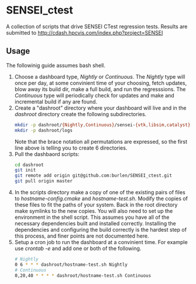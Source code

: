 # SENSEI_ctest
A collection of scripts that drive SENSEI CTest regression tests. Results are submitted to http://cdash.hpcvis.com/index.php?project=SENSEI

## Usage
The followinig guide assumes bash shell.
1. Choose a dashboard type, *Nightly* or *Continuous*. The *Nightly* type will once per day, at some convinient time of your choosing, fetch updates, blow away its build dir, make a full build, and run the regresssions. The *Continuous* type will periodically check for updates and make and incremental build if any are found.
2. Create a "dashroot" directory where your dashboard will live and in the *dashroot* directory create the following subdirectories.
    ```bash
    mkdir -p dashroot/{Nightly,Continuous}/sensei-{vtk,libsim,catalyst}
    mkdir -p dashroot/logs
    ```
    Note that the brace notation all permutations are expressed, so the first line above is telling you to create 6 directories.
3. Pull the dashbaord scripts:
    ```bash
    cd dashroot
    git init
    git remote add origin git@github.com:burlen/SENSEI_ctest.git
    git pull origin master
    ```
5. In the scripts directory make a copy of one of the existing pairs of files to *hostname-config.cmake* and *hostname-test.sh*. Modify the copies of these files to fit the paths of your system. Back in the root directory make symlinks to the new copies. You will also need to set up the environment in the shell script. This assumes you have all of the necessary dependencies built and installed correctly. Installing the dependencies and configuring the build correctly is the hardest step of this process, and finer points are not documented here.
6. Setup a cron job to run the dashboard at a convinient time. For example use *crontab -e* and add one or both of the following.
    ```bash
    # Nightly
    0 6 * * * dashroot/hostname-test.sh Nightly
    # Continuous
    0,20,40 * * * * dashroot/hostname-test.sh Continuous
    ```
